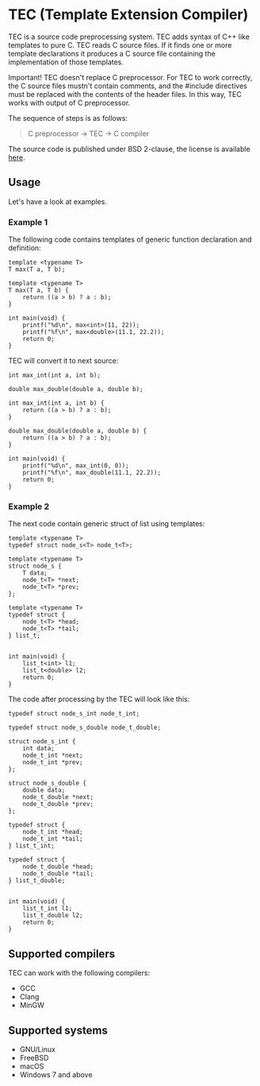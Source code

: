 # TEC (Template Extension Compiler)

TEC is a source code preprocessing system. TEC adds syntax of C++ like templates to pure C. TEC reads C source files. If it finds one or more template declarations it produces a C source file containing the implementation of those templates.

Important! TEC doesn't replace C preprocessor. For TEC to work correctly, the C source files mustn't contain comments, and the #include directives must be replaced with the contents of the header files. In this way, TEC works with output of C preprocessor.

The sequence of steps is as follows:
> C preprocessor -> TEC -> C compiler

The source code is published under BSD 2-clause, the license is available [here][license].

## Usage

Let's have a look at examples.

### Example 1

The following code contains templates of generic function declaration and definition:

    template <typename T>
    T max(T a, T b);

    template <typename T>
    T max(T a, T b) {
        return ((a > b) ? a : b);
    }

    int main(void) {
        printf("%d\n", max<int>(11, 22));
        printf("%f\n", max<double>(11.1, 22.2));
        return 0;
    }


TEC will convert it to next source:

    int max_int(int a, int b);

    double max_double(double a, double b);

    int max_int(int a, int b) {
        return ((a > b) ? a : b);
    }

    double max_double(double a, double b) {
        return ((a > b) ? a : b);
    }

    int main(void) {
        printf("%d\n", max_int(0, 0));
        printf("%f\n", max_double(11.1, 22.2));
        return 0;
    }

### Example 2

The next code contain generic struct of list using templates:

    template <typename T>
    typedef struct node_s<T> node_t<T>;

    template <typename T>
    struct node_s {
        T data;
        node_t<T> *next;
        node_t<T> *prev;
    };

    template <typename T>
    typedef struct {
        node_t<T> *head;
        node_t<T> *tail;
    } list_t;


    int main(void) {
        list_t<int> l1;
        list_t<double> l2;
        return 0;
    }

The code after processing by the TEC will look like this:

    typedef struct node_s_int node_t_int;

    typedef struct node_s_double node_t_double;

    struct node_s_int {
        int data;
        node_t_int *next;
        node_t_int *prev;
    };

    struct node_s_double {
        double data;
        node_t_double *next;
        node_t_double *prev;
    };

    typedef struct {
        node_t_int *head;
        node_t_int *tail;
    } list_t_int;

    typedef struct {
        node_t_double *head;
        node_t_double *tail;
    } list_t_double;


    int main(void) {
        list_t_int l1;
        list_t_double l2;
        return 0;
    }

## Supported compilers

TEC can work with the following compilers:
* GCC
* Clang
* MinGW

## Supported systems
* GNU/Linux
* FreeBSD
* macOS
* Windows 7 and above


[//]: # (LINKS)
[license]: LICENSE
